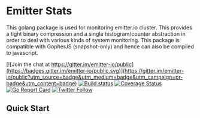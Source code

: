 # Emitter Stats
This golang package is used for monitoring emitter.io cluster. This provides a tight binary compression and a single histogram/counter abstraction in order to deal with various kinds of system monitoring. This package is compatible with GopherJS (snapshot-only) and hence can also be compiled to javascript.

[![Join the chat at https://gitter.im/emitter-io/public](https://badges.gitter.im/emitter-io/public.svg)](https://gitter.im/emitter-io/public?utm_source=badge&utm_medium=badge&utm_campaign=pr-badge&utm_content=badge) 
[![Build status](https://ci.appveyor.com/api/projects/status/6im4291ao9i664ix?svg=true)](https://ci.appveyor.com/project/Kelindar/emitter)
[![Coverage Status](https://coveralls.io/repos/github/emitter-io/emitter/badge.svg?branch=master)](https://coveralls.io/github/emitter-io/emitter?branch=master)
[![Go Report Card](https://goreportcard.com/badge/github.com/emitter-io/stats)](https://goreportcard.com/report/github.com/emitter-io/stats)
[![Twitter Follow](https://img.shields.io/twitter/follow/emitter_io.svg?style=social&label=Follow)](https://twitter.com/emitter_io)


## Quick Start

